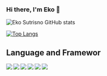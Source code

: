 ### Hi there, I'm Eko 👋

![Eko Sutrisno GitHub stats](https://github-readme-stats.vercel.app/api?username=ekosutrisno&show_icons=true&theme=tokyonight&count_private=true&hide_border=true)

[![Top Langs](https://github-readme-stats.vercel.app/api/top-langs/?username=ekosutrisno&layout=compact&theme=tokyonight&hide_border=true)](https://github.com/ekosutrisno/github-readme-stats)
## Language and Framewor

 <img align="left" src="https://img.shields.io/badge/java-%23ED8B00.svg?style=for-the-badge&logo=java&logoColor=white" />

 <img align="left" src="https://img.shields.io/badge/typescript-%23007ACC.svg?style=for-the-badge&logo=typescript&logoColor=white" />

 <img align="left" src="https://img.shields.io/badge/javascript-%23323330.svg?style=for-the-badge&logo=javascript&logoColor=%23F7DF1E" />

 <img align="left" src="https://img.shields.io/badge/spring-%236DB33F.svg?style=for-the-badge&logo=spring&logoColor=white" />
 
 <img align="left" src="https://img.shields.io/badge/vuejs-%2335495e.svg?style=for-the-badge&logo=vuedotjs&logoColor=%234FC08D" />

 <img align="left" src="https://img.shields.io/badge/firebase-%23039BE5.svg?style=for-the-badge&logo=firebase" />